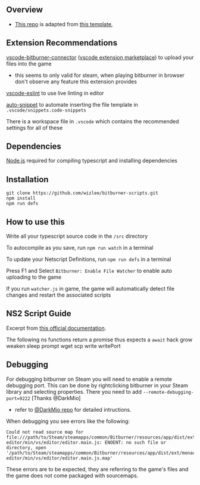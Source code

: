 ## Overview
- [This repo](https://github.com/wizlee/bitburner-scripts) is adapted from [this template](https://github.com/bitburner-official/vscode-template), 

## Extension Recommendations
[vscode-bitburner-connector](https://github.com/bitburner-official/bitburner-vscode) ([vscode extension marketplace](https://marketplace.visualstudio.com/items?itemName=bitburner.bitburner-vscode-integration)) to upload your files into the game
   - this seems to only valid for steam, when playing bitburner in browser don't observe any feature this extension provides

[vscode-eslint](https://marketplace.visualstudio.com/items?itemName=dbaeumer.vscode-eslint) to use live linting in editor

[auto-snippet](https://marketplace.visualstudio.com/items?itemName=Gruntfuggly.auto-snippet) to automate inserting the file template in `.vscode/snippets.code-snippets`

There is a workspace file in `.vscode` which contains the recommended settings for all of these

## Dependencies
[Node.js](https://nodejs.org/en/download/) required for compiling typescript and installing dependencies

## Installation
```
git clone https://github.com/wizlee/bitburner-scripts.git
npm install
npm run defs
```

## How to use this
Write all your typescript source code in the `/src` directory

To autocompile as you save, run `npm run watch` in a terminal

To update your Netscript Definitions, run `npm run defs` in a terminal

Press F1 and Select `Bitburner: Enable File Watcher` to enable auto uploading to the game

If you run `watcher.js` in game, the game will automatically detect file changes and restart the associated scripts

## NS2 Script Guide
Excerpt from [this official documentation](https://github.com/danielyxie/bitburner/blob/dev/doc/source/netscript/netscriptjs.rst).

The following ns functions return a promise thus expects a `await`
    hack
    grow
    weaken
    sleep
    prompt
    wget
    scp
    write
    writePort

## Debugging

For debugging bitburner on Steam you will need to enable a remote debugging port. This can be done by rightclicking bitburner in your Steam library and selecting properties. There you need to add `--remote-debugging-port=9222` [Thanks @DarkMio]
  - refer to [@DarkMio repo](https://github.com/DarkMio/bitburner-ts) for detailed intructions. 

When debugging you see errors like the following:

```
Could not read source map for file:///path/to/Steam/steamapps/common/Bitburner/resources/app/dist/ext/monaco-editor/min/vs/editor/editor.main.js: ENOENT: no such file or directory, open '/path/to/Steam/steamapps/common/Bitburner/resources/app/dist/ext/monaco-editor/min/vs/editor/editor.main.js.map'
```

These errors are to be expected, they are referring to the game's files and the game does not come packaged with sourcemaps.
